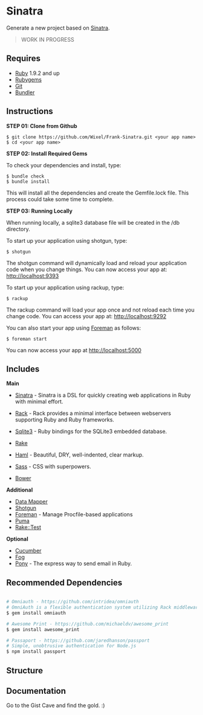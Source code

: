 # Sinatra

Generate a new project based on [Sinatra](http://sinatrarb.com/).

> WORK IN PROGRESS


## Requires

- [Ruby](http://www.ruby-lang.org/) 1.9.2 and up
- [Rubygems](http://rubygems.org/)
- [Git](http://git-scm.com/)
- [Bundler](http://rubygems.org/gems/bundler)


## Instructions


**STEP 01: Clone from Github**

    $ git clone https://github.com/Wixel/Frank-Sinatra.git <your app name>
    $ cd <your app name>

**STEP 02: Install Required Gems**

To check your dependencies and install, type:

    $ bundle check
    $ bundle install

This will install all the dependencies and create the Gemfile.lock file. This process could take some time to complete.

**STEP 03: Running Locally**

When running locally, a sqlite3 database file will be created in the /db directory.

To start up your application using shotgun, type:

    $ shotgun

The shotgun command will dynamically load and reload your application code when you change things. You can now access your app at: [http://localhost:9393](http://localhost:9393)

To start up your application using rackup, type:

    $ rackup

The rackup command will load your app once and not reload each time you change code. You can access your app at: [http://localhost:9292](http://localhost:9292)

You can also start your app using [Foreman](https://github.com/ddollar/foreman) as follows:

    $ foreman start

You can now access your app at [http://localhost:5000](http://localhost:5000)


## Includes

**Main**
- [Sinatra](http://www.sinatrarb.com/) - Sinatra is a DSL for quickly creating web applications in Ruby with minimal effort.
- [Rack](http://rack.github.io/) - Rack provides a minimal interface between webservers supporting Ruby and Ruby frameworks.
- [Sqlite3](https://github.com/luislavena/sqlite3-ruby) - Ruby bindings for the SQLite3 embedded database.
- [Rake](http://rake.rubyforge.org/)
- [Haml](http://haml.info/) - Beautiful, DRY, well-indented, clear markup.
- [Sass](http://sass-lang.com/) - CSS with superpowers.

- [Bower]()

**Additional**
- [Data Mapper](http://datamapper.org/)
- [Shotgun](https://github.com/rtomayko/shotgun)
- [Foreman](https://github.com/ddollar/foreman) - Manage Procfile-based applications
- [Puma]()
- [Rake::Test](https://github.com/brynary/rack-test)

**Optional**
- [Cucumber](http://cukes.info/)
- [Fog](http://fog.io/)
- [Pony](https://github.com/benprew/pony) - The express way to send email in Ruby.

## Recommended Dependencies

```bash

# Omniauth - https://github.com/intridea/omniauth
# OmniAuth is a flexible authentication system utilizing Rack middleware.
$ gem install omniauth

# Awesome Print - https://github.com/michaeldv/awesome_print
$ gem install awesome_print

# Passaport - https://github.com/jaredhanson/passport
# Simple, unobtrusive authentication for Node.js
$ npm install passport

```




## Structure


## Documentation

Go to the Gist Cave and find the gold. :)
